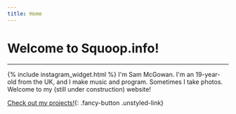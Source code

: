 ```yaml
---
title: Home
---
```


# Welcome to Squoop.info!
<hr>
{% include instagram_widget.html %}
I'm Sam McGowan. I'm an 19-year-old from the UK, and I make music and program. Sometimes I take photos. Welcome to my (still under construction) website!

[Check out my projects!](/projects.html){: .fancy-button .unstyled-link}

<!-- ```python
def make_website(a, b):
    site = make_empty_repository()
    try:
        site.design()
    except:
        raise SkillNotFoundError()
    try:
        site.add_content()
    except:
        raise WritersBlock()
    return site
``` -->



